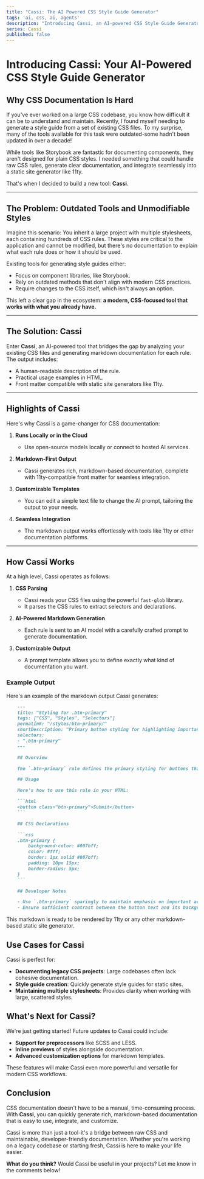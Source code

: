 ```yaml
---
title: "Cassi: The AI Powered CSS Style Guide Generator"
tags: 'ai, css, ai, agents'
description: "Introducing Cassi, an AI-powered CSS Style Guide Generator that helps developers create consistent and maintainable stylesheets efficiently."
series: Cassi
published: false
---
```


# Introducing Cassi: Your AI-Powered CSS Style Guide Generator

## Why CSS Documentation Is Hard

If you've ever worked on a large CSS codebase, you know how difficult it can be to understand and maintain. Recently, I found myself needing to generate a style guide from a set of existing CSS files. To my surprise, many of the tools available for this task were outdated-some hadn't been updated in over a decade!

While tools like Storybook are fantastic for documenting components, they aren't designed for plain CSS styles. I needed something that could handle raw CSS rules, generate clear documentation, and integrate seamlessly into a static site generator like 11ty.

That's when I decided to build a new tool: **Cassi**.

---

## The Problem: Outdated Tools and Unmodifiable Styles

Imagine this scenario: You inherit a large project with multiple stylesheets, each containing hundreds of CSS rules. These styles are critical to the application and cannot be modified, but there's no documentation to explain what each rule does or how it should be used.

Existing tools for generating style guides either:

- Focus on component libraries, like Storybook.
- Rely on outdated methods that don't align with modern CSS practices.
- Require changes to the CSS itself, which isn't always an option.

This left a clear gap in the ecosystem: **a modern, CSS-focused tool that works with what you already have.**

---

## The Solution: Cassi

Enter **Cassi**, an AI-powered tool that bridges the gap by analyzing your existing CSS files and generating markdown documentation for each rule. The output includes:

- A human-readable description of the rule.
- Practical usage examples in HTML.
- Front matter compatible with static site generators like 11ty.

---

## Highlights of Cassi

Here's why Cassi is a game-changer for CSS documentation:

1. **Runs Locally or in the Cloud**
   - Use open-source models locally or connect to hosted AI services.

2. **Markdown-First Output**
   - Cassi generates rich, markdown-based documentation, complete with 11ty-compatible front matter for seamless integration.

3. **Customizable Templates**
   - You can edit a simple text file to change the AI prompt, tailoring the output to your needs.

4. **Seamless Integration**
   - The markdown output works effortlessly with tools like 11ty or other documentation platforms.

---

## How Cassi Works

At a high level, Cassi operates as follows:

1. **CSS Parsing**
   - Cassi reads your CSS files using the powerful `fast-glob` library.
   - It parses the CSS rules to extract selectors and declarations.

2. **AI-Powered Markdown Generation**
   - Each rule is sent to an AI model with a carefully crafted prompt to generate documentation.

3. **Customizable Output**
   - A prompt template allows you to define exactly what kind of documentation you want.

### Example Output

Here's an example of the markdown output Cassi generates:

```markdown
    ---
    title: "Styling for .btn-primary"
    tags: ["CSS", "Styles", "Selectors"]
    permalink: "/styles/btn-primary/"
    shortDescription: "Primary button styling for highlighting important actions."
    selectors:
    - ".btn-primary"
    ---

    ## Overview

    The `.btn-primary` rule defines the primary styling for buttons that should stand out, typically used for important calls to action like "Submit" or "Save."

    ## Usage

    Here's how to use this rule in your HTML:

    ```html
    <button class="btn-primary">Submit</button>
    ```

    ## CSS Declarations

    ```css
    .btn-primary {
        background-color: #007bff;
        color: #fff;
        border: 1px solid #007bff;
        padding: 10px 15px;
        border-radius: 5px;
    }
    ```

    ## Developer Notes

    - Use `.btn-primary` sparingly to maintain emphasis on important actions.
    - Ensure sufficient contrast between the button text and its background for accessibility.
```

This markdown is ready to be rendered by 11ty or any other markdown-based static site generator.

## Use Cases for Cassi

Cassi is perfect for:

- **Documenting legacy CSS projects**: Large codebases often lack cohesive documentation.
- **Style guide creation**: Quickly generate style guides for static sites.
- **Maintaining multiple stylesheets**: Provides clarity when working with large, scattered styles.

## What's Next for Cassi?

We're just getting started! Future updates to Cassi could include:

- **Support for preprocessors** like SCSS and LESS.
- **Inline previews** of styles alongside documentation.
- **Advanced customization options** for markdown templates.

These features will make Cassi even more powerful and versatile for modern CSS workflows.

## Conclusion

CSS documentation doesn't have to be a manual, time-consuming process. With **Cassi**, you can quickly generate rich, markdown-based documentation that is easy to use, integrate, and customize.

Cassi is more than just a tool-it's a bridge between raw CSS and maintainable, developer-friendly documentation. Whether you're working on a legacy codebase or starting fresh, Cassi is here to make your life easier.

**What do you think?** Would Cassi be useful in your projects? Let me know in the comments below!
